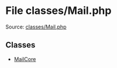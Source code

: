 File classes/Mail.php
=========

Source: [classes/Mail.php](https://github.com/PrestaShop/PrestaShop/blob/1.5.0.5/classes/Mail.php)


Classes
-------

* [MailCore](class.MailCore.md)

